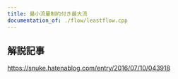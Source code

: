 ```yaml
---
title: 最小流量制約付き最大流
documentation_of: ./flow/leastflow.cpp
---
```


## 解説記事
https://snuke.hatenablog.com/entry/2016/07/10/043918
